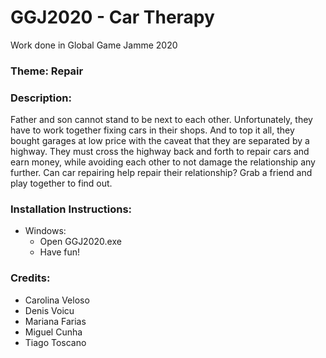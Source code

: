 # GGJ2020 - Car Therapy
Work done in Global Game Jamme 2020

### Theme: Repair

### Description: 
Father and son cannot stand to be next to each other. Unfortunately, they have to work together fixing cars in their shops. And to top it all, they bought garages at low price with the caveat that they are separated by a highway. They must cross the highway back and forth to repair cars and earn money, while avoiding each other to not damage the relationship any further. Can car repairing help repair their relationship? Grab a friend and play together to find out.

### Installation Instructions:
* Windows: 
  * Open GGJ2020.exe
  *  Have fun!

### Credits: 
* Carolina Veloso
* Denis Voicu
* Mariana Farias
* Miguel Cunha
* Tiago Toscano
